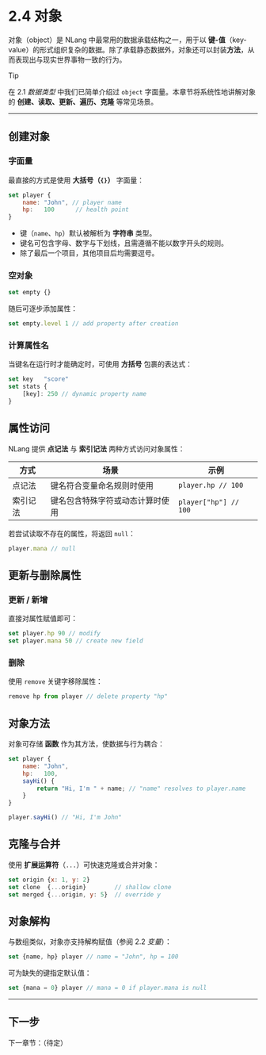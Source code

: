 # 2.4 对象

对象（object）是 NLang 中最常用的数据承载结构之一，用于以 **键-值**（key-value）的形式组织复杂的数据。除了承载静态数据外，对象还可以封装**方法**，从而表现出与现实世界事物一致的行为。

> [!TIP]
> 在 2.1 _数据类型_ 中我们已简单介绍过 `object` 字面量。本章节将系统性地讲解对象的 **创建、读取、更新、遍历、克隆** 等常见场景。

---

## 创建对象

### 字面量

最直接的方式是使用 **大括号（`{}`）** 字面量：

```javascript
set player {
    name: "John", // player name
    hp:   100      // health point
}
```

- 键（`name`、`hp`）默认被解析为 **字符串** 类型。
- 键名可包含字母、数字与下划线，且需遵循不能以数字开头的规则。
- 除了最后一个项目，其他项目后均需要逗号。

### 空对象

```javascript
set empty {}
```

随后可逐步添加属性：

```javascript
set empty.level 1 // add property after creation
```

### 计算属性名

当键名在运行时才能确定时，可使用 **方括号** 包裹的表达式：

```javascript
set key   "score"
set stats {
    [key]: 250 // dynamic property name
}
```

## 属性访问

NLang 提供 **点记法** 与 **索引记法** 两种方式访问对象属性：

| 方式 | 场景 | 示例 |
| --- | --- | --- |
| 点记法 | 键名符合变量命名规则时使用 | `player.hp // 100` |
| 索引记法 | 键名包含特殊字符或动态计算时使用 | `player["hp"] // 100` |

若尝试读取不存在的属性，将返回 `null`：

```javascript
player.mana // null
```

## 更新与删除属性

### 更新 / 新增

直接对属性赋值即可：

```javascript
set player.hp 90 // modify
set player.mana 50 // create new field
```

### 删除

使用 `remove` 关键字移除属性：

```javascript
remove hp from player // delete property "hp"
```

## 对象方法

对象可存储 **函数** 作为其方法，使数据与行为耦合：

```javascript
set player {
    name: "John",
    hp:   100,
    sayHi() {
        return "Hi, I'm " + name; // "name" resolves to player.name
    }
}

player.sayHi() // "Hi, I'm John"
```

## 克隆与合并

使用 **扩展运算符**（`...`）可快速克隆或合并对象：

```javascript
set origin {x: 1, y: 2}
set clone  {...origin}        // shallow clone
set merged {...origin, y: 5}  // override y
```

## 对象解构

与数组类似，对象亦支持解构赋值（参阅 2.2 _变量_）：

```javascript
set {name, hp} player // name = "John", hp = 100
```

可为缺失的键指定默认值：

```javascript
set {mana = 0} player // mana = 0 if player.mana is null
```

---

## 下一步

下一章节：（待定） 